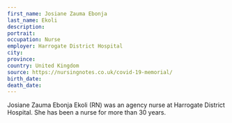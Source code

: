 ```yaml
---
first_name: Josiane Zauma Ebonja 
last_name: Ekoli
description: 
portrait: 
occupation: Nurse
employer: Harrogate District Hospital
city: 
province: 
country: United Kingdom
source: https://nursingnotes.co.uk/covid-19-memorial/
birth_date: 
death_date: 
---
```


Josiane Zauma Ebonja Ekoli (RN) was an agency nurse at Harrogate District Hospital. She has been a nurse for more than 30 years.